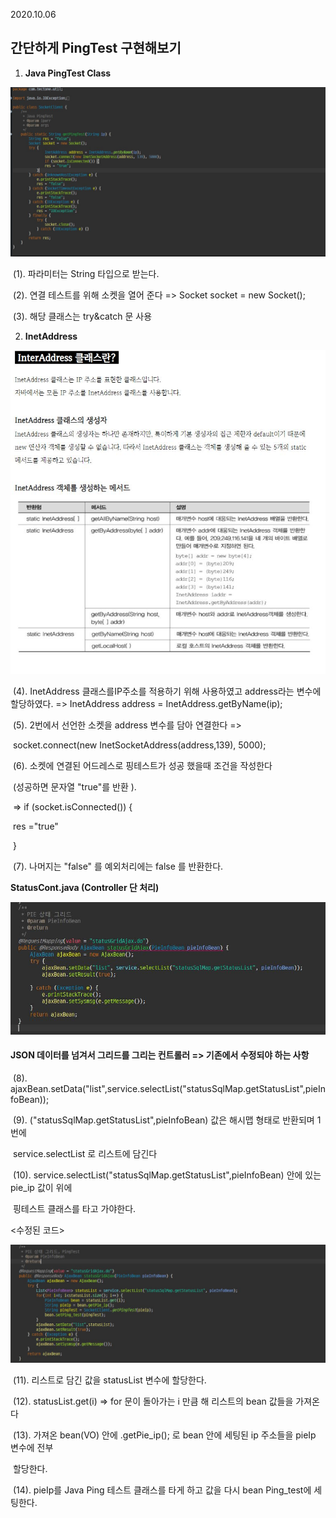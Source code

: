2020.10.06

## 간단하게 PingTest 구현해보기 

1. **Java PingTest Class**

![Alert text](./img/p6.JPG)



​    (1). 파라미터는 String 타입으로 받는다.

​    (2). 연결 테스트를 위해 소켓을 열어 준다 => Socket socket = new Socket();

​    (3). 해당 클래스는 try&catch 문 사용





2. **InetAddress**

![Alert text](./img/p7.JPG)

​     (4). InetAddress 클래스를IP주소를 적용하기 위해 사용하였고 address라는 변수에 할당하였다. => 			InetAddress address = InetAddress.getByName(ip);  

​    (5). 2번에서 선언한 소켓을 address 변수를 담아 연결한다 => 

​			socket.connect(new InetSocketAddress(address,139), 5000);

​    (6). 소켓에 연결된 어드레스로 핑테스트가 성공 했을때 조건을 작성한다

​			(성공하면 문자열 "true"를 반환 ).

​        	=> if (socket.isConnected()) {

​           	res ="true"

​       		 }

​    (7). 나머지는 "false" 를 예외처리에는 false 를 반환한다.



 **StatusCont.java (Controller 단 처리)**

![Alert text](./img/p9.JPG)

 

#### JSON 데이터를 넘겨서 그리드를 그리는 컨트롤러   => 기존에서 수정되야 하는 사항

​    (8). ajaxBean.setData("list",service.selectList("statusSqlMap.getStatusList",pieInfoBean));

​    (9).  ("statusSqlMap.getStatusList",pieInfoBean) 값은 해시맵 형태로 반환되며 1번에     

​            service.selectList 로 리스트에 담긴다

​    (10).  service.selectList("statusSqlMap.getStatusList",pieInfoBean) 안에 있는 pie_ip 값이 위에 

​             핑테스트 클래스를 타고 가야한다. 





   <수정된 코드> 

![Alert text](./img/p11.JPG)

​       (11).  리스트로 담긴 값을 statusList 변수에 할당한다.

​       (12).  statusList.get(i) => for 문이 돌아가는 i 만큼 해 리스트의 bean 값들을 가져온다

​       (13). 가져온 bean(VO) 안에 .getPie_ip(); 로 bean 안에 세팅된 ip 주소들을 pieIp 변수에 전부 

​				할당한다. 

​       (14).  pieIp를 Java Ping 테스트 클래스를 타게 하고 값을 다시 bean Ping_test에 세팅한다.

